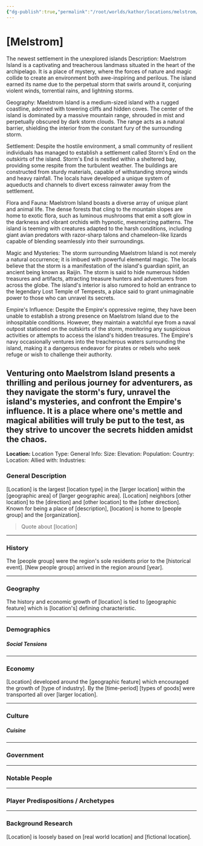 ```yaml
---
{"dg-publish":true,"permalink":"/root/worlds/kathor/locations/melstrom/","tags":["Kathor"]}
---
```


# [Melstrom]

The newest settlement in the unexplored islands
Description: Maelstrom Island is a captivating and treacherous landmass situated in the heart of the archipelago. It is a place of mystery, where the forces of nature and magic collide to create an environment both awe-inspiring and perilous. The island earned its name due to the perpetual storm that swirls around it, conjuring violent winds, torrential rains, and lightning storms.

Geography: Maelstrom Island is a medium-sized island with a rugged coastline, adorned with towering cliffs and hidden coves. The center of the island is dominated by a massive mountain range, shrouded in mist and perpetually obscured by dark storm clouds. The range acts as a natural barrier, shielding the interior from the constant fury of the surrounding storm.

Settlement: Despite the hostile environment, a small community of resilient individuals has managed to establish a settlement called Storm's End on the outskirts of the island. Storm's End is nestled within a sheltered bay, providing some respite from the turbulent weather. The buildings are constructed from sturdy materials, capable of withstanding strong winds and heavy rainfall. The locals have developed a unique system of aqueducts and channels to divert excess rainwater away from the settlement.

Flora and Fauna: Maelstrom Island boasts a diverse array of unique plant and animal life. The dense forests that cling to the mountain slopes are home to exotic flora, such as luminous mushrooms that emit a soft glow in the darkness and vibrant orchids with hypnotic, mesmerizing patterns. The island is teeming with creatures adapted to the harsh conditions, including giant avian predators with razor-sharp talons and chameleon-like lizards capable of blending seamlessly into their surroundings.

Magic and Mysteries: The storm surrounding Maelstrom Island is not merely a natural occurrence; it is imbued with powerful elemental magic. The locals believe that the storm is a manifestation of the island's guardian spirit, an ancient being known as Raijin. The storm is said to hide numerous hidden treasures and artifacts, attracting treasure hunters and adventurers from across the globe. The island's interior is also rumored to hold an entrance to the legendary Lost Temple of Tempests, a place said to grant unimaginable power to those who can unravel its secrets.

Empire's Influence: Despite the Empire's oppressive regime, they have been unable to establish a strong presence on Maelstrom Island due to the inhospitable conditions. However, they maintain a watchful eye from a naval outpost stationed on the outskirts of the storm, monitoring any suspicious activities or attempts to access the island's hidden treasures. The Empire's navy occasionally ventures into the treacherous waters surrounding the island, making it a dangerous endeavor for pirates or rebels who seek refuge or wish to challenge their authority.

Venturing onto Maelstrom Island presents a thrilling and perilous journey for adventurers, as they navigate the storm's fury, unravel the island's mysteries, and confront the Empire's influence. It is a place where one's mettle and magical abilities will truly be put to the test, as they strive to uncover the secrets hidden amidst the chaos.
---
**Location:**
Location Type:
General Info:
Size:
Elevation:
Population:
Country:
Location:
Allied with:
Industries:


### General Description

[Location] is the largest [location type] in the [larger location] within the [geographic area] of [larger geographic area]. [Location] neighbors [other location] to the [direction] and [other location] to the [other direction]. Known for being a place of [description], [location] is home to [people group] and the [organization].

> Quote about [location]

---
### History
The [people group] were the region's sole residents prior to the [historical event]. [New people group] arrived in the region around [year].

---
### Geography

The history and economic growth of [location] is tied to [geographic feature] which is [location's] defining characteristic.

---
### Demographics

##### Social Tensions

---
### Economy
[Location] developed around the [geographic feature] which encouraged the growth of [type of industry]. By the [time-period] [types of goods] were transported all over [larger location].

--- 
### Culture

##### Cuisine

---
### Government

---
### Notable People

---
### Player Predispositions / Archetypes

---
### Background Research

[Location] is loosely based on [real world location] and [fictional location].